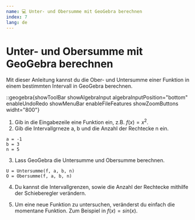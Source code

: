 ```yaml
---
name: 💻 Unter- und Obersumme mit GeoGebra berechnen
index: 7
lang: de
---
```


# Unter- und Obersumme mit GeoGebra berechnen

Mit dieser Anleitung kannst du die Ober- und Untersumme einer Funktion in einem bestimmten Intervall in GeoGebra berechnen.

::geogebra{showToolBar showAlgebraInput algebraInputPosition="bottom" enableUndoRedo showMenuBar enableFileFeatures showZoomButtons widht="800"}

1. Gib in die Eingabezeile eine Funktion ein, z.B. $f(x)=x^2$.
2. Gib die Intervallgrneze a, b und die Anzahl der Rechtecke n ein.

```
a = -1
b = 3
n = 5
```

3. Lass GeoGebra die Untersumme und Obersumme berechnen.

```
U = Untersumme(f, a, b, n)
O = Obersumme(f, a, b, n)
```

4. Du kannst die Intervallgrenzen, sowie die Anzahl der Rechtecke mithilfe der Schieberegler verändern.

5. Um eine neue Funktion zu untersuchen, veränderst du einfach die momentane Funktion. Zum Beispiel in $f(x)=sin(x)$.